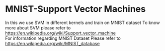 # MNIST-Support Vector Machines
In this we use SVM in different kernels and train on MNIST dataset
To know more about SVM please refer to https://en.wikipedia.org/wiki/Support_vector_machine <br>
For information regarding MNIST Dataset Please refer to https://en.wikipedia.org/wiki/MNIST_database
